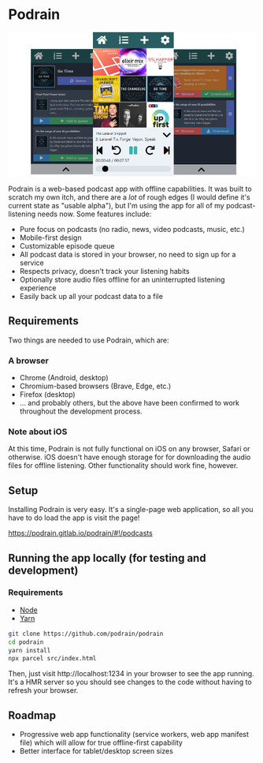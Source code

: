 # Podrain

![Podrain promo banner](media/podrain-promo.png)

Podrain is a web-based podcast app with offline capabilities. It was built to scratch my own itch, and there are a *lot* of rough edges (I would define it's current state as "usable alpha"), but I'm using the app for all of my podcast-listening needs now. Some features include:

- Pure focus on podcasts (no radio, news, video podcasts, music, etc.)
- Mobile-first design
- Customizable episode queue
- All podcast data is stored in your browser, no need to sign up for a service
- Respects privacy, doesn't track your listening habits
- Optionally store audio files offline for an uninterrupted listening experience
- Easily back up all your podcast data to a file

## Requirements
Two things are needed to use Podrain, which are:

### A browser
- Chrome (Android, desktop)
- Chromium-based browsers (Brave, Edge, etc.)
- Firefox (desktop)
- ... and probably others, but the above have been confirmed to work throughout the development process.

### Note about iOS
At this time, Podrain is not fully functional on iOS on any browser, Safari or otherwise. iOS doesn't have enough storage for for downloading the audio files for offline listening. Other functionality should work fine, however.

## Setup
Installing Podrain is very easy. It's a single-page web application, so all you have to do load the app is visit the page!

https://podrain.gitlab.io/podrain/#!/podcasts

## Running the app locally (for testing and development)

### Requirements
- [Node](https://nodejs.org/en/)
- [Yarn](https://yarnpkg.com/)

```bash
git clone https://github.com/podrain/podrain
cd podrain
yarn install
npx parcel src/index.html
```

Then, just visit http://localhost:1234 in your browser to see the app running. It's a HMR server so you should see changes to the code without having to refresh your browser.

## Roadmap
- Progressive web app functionality (service workers, web app manifest file) which will allow for true offline-first capability
- Better interface for tablet/desktop screen sizes
